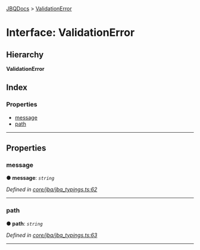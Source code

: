 [JBQDocs](../README.md) > [ValidationError](../interfaces/validationerror.md)

# Interface: ValidationError

## Hierarchy

**ValidationError**

## Index

### Properties

* [message](validationerror.md#message)
* [path](validationerror.md#path)

---

## Properties

<a id="message"></a>

###  message

**● message**: *`string`*

*Defined in [core/jbq/jbq_typings.ts:62](https://github.com/krnik/vjs-validator/blob/c79d80e/src/core/jbq/jbq_typings.ts#L62)*

___
<a id="path"></a>

###  path

**● path**: *`string`*

*Defined in [core/jbq/jbq_typings.ts:63](https://github.com/krnik/vjs-validator/blob/c79d80e/src/core/jbq/jbq_typings.ts#L63)*

___

